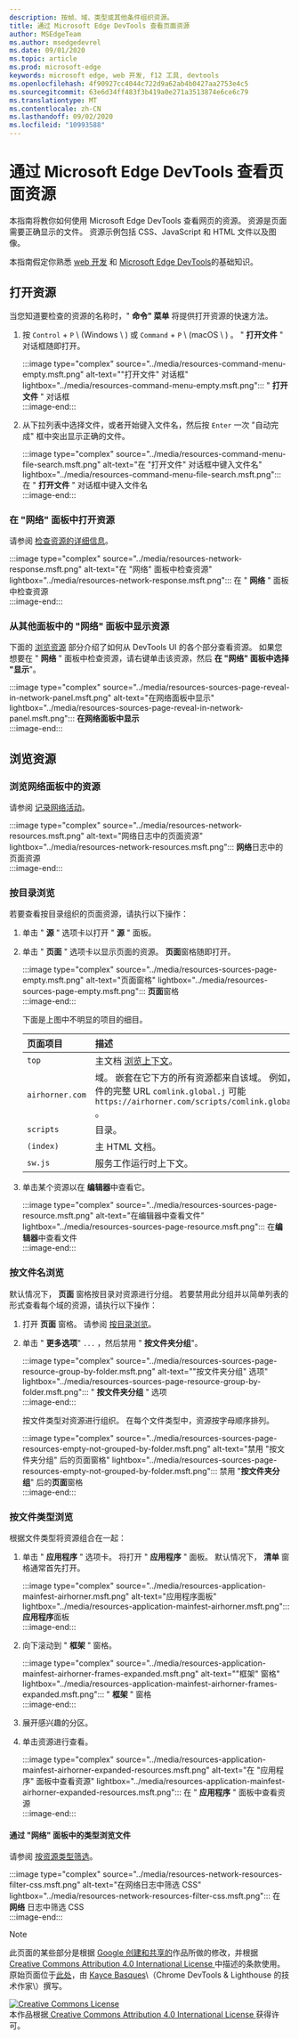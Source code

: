 ```yaml
---
description: 按帧、域、类型或其他条件组织资源。
title: 通过 Microsoft Edge DevTools 查看页面资源
author: MSEdgeTeam
ms.author: msedgedevrel
ms.date: 09/01/2020
ms.topic: article
ms.prod: microsoft-edge
keywords: microsoft edge, web 开发, f12 工具, devtools
ms.openlocfilehash: 4f90927cc4044c722d9a62ab4b0427aa2753e4c5
ms.sourcegitcommit: 63e6d34ff483f3b419a0e271a3513874e6ce6c79
ms.translationtype: MT
ms.contentlocale: zh-CN
ms.lasthandoff: 09/02/2020
ms.locfileid: "10993588"
---
```

<!-- Copyright Kayce Basques 

   Licensed under the Apache License, Version 2.0 (the "License");
   you may not use this file except in compliance with the License.
   You may obtain a copy of the License at

       https://www.apache.org/licenses/LICENSE-2.0

   Unless required by applicable law or agreed to in writing, software
   distributed under the License is distributed on an "AS IS" BASIS,
   WITHOUT WARRANTIES OR CONDITIONS OF ANY KIND, either express or implied.
   See the License for the specific language governing permissions and
   limitations under the License.  -->  





# 通过 Microsoft Edge DevTools 查看页面资源   

  

本指南将教你如何使用 Microsoft Edge DevTools 查看网页的资源。  资源是页面需要正确显示的文件。  资源示例包括 CSS、JavaScript 和 HTML 文件以及图像。  

本指南假定你熟悉 [web 开发][MDNLearnWebDevelopment] 和 [Microsoft Edge DevTools][MicrosoftEdgeDevTools]的基础知识。  

## 打开资源   

当您知道要检查的资源的名称时，" **命令" 菜单** 将提供打开资源的快速方法。  

1.  按 `Control` + `P` \ (Windows \ ) 或 `Command` + `P` \ (macOS \ ) 。  " **打开文件** " 对话框随即打开。  
    
    :::image type="complex" source="../media/resources-command-menu-empty.msft.png" alt-text=""打开文件" 对话框" lightbox="../media/resources-command-menu-empty.msft.png":::
       " **打开文件** " 对话框  
    :::image-end:::  
    
1.  从下拉列表中选择文件，或者开始键入文件名，然后按 `Enter` 一次 "自动完成" 框中突出显示正确的文件。  
    
    :::image type="complex" source="../media/resources-command-menu-file-search.msft.png" alt-text="在 "打开文件" 对话框中键入文件名" lightbox="../media/resources-command-menu-file-search.msft.png":::
       在 " **打开文件** " 对话框中键入文件名  
    :::image-end:::  
    
### 在 "网络" 面板中打开资源   

请参阅 [检查资源的详细信息][DevtoolsNetworkInspectDetailsResource]。  

:::image type="complex" source="../media/resources-network-response.msft.png" alt-text="在 "网络" 面板中检查资源" lightbox="../media/resources-network-response.msft.png":::
   在 " **网络** " 面板中检查资源  
:::image-end:::  

### 从其他面板中的 "网络" 面板中显示资源   

下面的 [浏览资源](#browse-resources) 部分介绍了如何从 DevTools UI 的各个部分查看资源。  如果您想要在 " **网络** " 面板中检查资源，请右键单击该资源，然后 **在 "网络" 面板中选择 "显示**"。  

:::image type="complex" source="../media/resources-sources-page-reveal-in-network-panel.msft.png" alt-text="在网络面板中显示" lightbox="../media/resources-sources-page-reveal-in-network-panel.msft.png":::
   **在网络面板中显示**  
:::image-end:::  

## 浏览资源   

### 浏览网络面板中的资源   

请参阅 [记录网络活动][DevtoolsNetworkLogActivity]。  

:::image type="complex" source="../media/resources-network-resources.msft.png" alt-text="网络日志中的页面资源" lightbox="../media/resources-network-resources.msft.png":::
   **网络**日志中的页面资源  
:::image-end:::  

### 按目录浏览   

若要查看按目录组织的页面资源，请执行以下操作：  

1.  单击 " **源** " 选项卡以打开 " **源** " 面板。  
1.  单击 " **页面** " 选项卡以显示页面的资源。  **页面**窗格随即打开。  
    
    :::image type="complex" source="../media/resources-sources-page-empty.msft.png" alt-text="页面窗格" lightbox="../media/resources-sources-page-empty.msft.png":::
       **页面**窗格  
    :::image-end:::  
    
    下面是上图中不明显的项目的细目。  
    
    | 页面项目 | 描述 |  
    |:--- |:--- |  
    | `top` | 主文档 [浏览上下文][MDNInlineFrame]。 |  
    | `airhorner.com` | 域。  嵌套在它下方的所有资源都来自该域。  例如，文件的完整 URL `comlink.global.j` 可能 `https://airhorner.com/scripts/comlink.global.js` 。 |  
    | `scripts` | 目录。 |  
    | `(index)` | 主 HTML 文档。 |  
    | `sw.js` | 服务工作运行时上下文。 |  
    
1.  单击某个资源以在 **编辑器**中查看它。  
    
    :::image type="complex" source="../media/resources-sources-page-resource.msft.png" alt-text="在编辑器中查看文件" lightbox="../media/resources-sources-page-resource.msft.png":::
       在**编辑器**中查看文件  
    :::image-end:::  
    
### 按文件名浏览   

默认情况下， **页面** 窗格按目录对资源进行分组。  若要禁用此分组并以简单列表的形式查看每个域的资源，请执行以下操作：  

1.  打开 **页面** 窗格。  请参阅 [按目录浏览](#browse-by-directory)。  
1.  单击 " **更多选项**" `...` ，然后禁用 " **按文件夹分组**"。  
    
    :::image type="complex" source="../media/resources-sources-page-resource-group-by-folder.msft.png" alt-text=""按文件夹分组" 选项" lightbox="../media/resources-sources-page-resource-group-by-folder.msft.png":::
       " **按文件夹分组** " 选项  
    :::image-end:::  
    
    按文件类型对资源进行组织。  在每个文件类型中，资源按字母顺序排列。  
    
    :::image type="complex" source="../media/resources-sources-page-resources-empty-not-grouped-by-folder.msft.png" alt-text="禁用 "按文件夹分组" 后的页面窗格" lightbox="../media/resources-sources-page-resources-empty-not-grouped-by-folder.msft.png":::
       禁用 "**按文件夹分组**" 后的**页面**窗格  
    :::image-end:::  
    
### 按文件类型浏览   

根据文件类型将资源组合在一起：  

1.  单击 " **应用程序** " 选项卡。 将打开 " **应用程序** " 面板。  默认情况下， **清单** 窗格通常首先打开。  
    
    :::image type="complex" source="../media/resources-application-mainfest-airhorner.msft.png" alt-text="应用程序面板" lightbox="../media/resources-application-mainfest-airhorner.msft.png":::
       **应用程序**面板  
    :::image-end:::  
    
1.  向下滚动到 " **框架** " 窗格。  
    
    :::image type="complex" source="../media/resources-application-mainfest-airhorner-frames-expanded.msft.png" alt-text=""框架" 窗格" lightbox="../media/resources-application-mainfest-airhorner-frames-expanded.msft.png":::
       " **框架** " 窗格  
    :::image-end:::  
    
1.  展开感兴趣的分区。  
1.  单击资源进行查看。  
    
    :::image type="complex" source="../media/resources-application-mainfest-airhorner-expanded-resources.msft.png" alt-text="在 "应用程序" 面板中查看资源" lightbox="../media/resources-application-mainfest-airhorner-expanded-resources.msft.png":::
       在 " **应用程序** " 面板中查看资源  
    :::image-end:::  
    
#### 通过 "网络" 面板中的类型浏览文件   

请参阅 [按资源类型筛选][DevtoolsNetworkFilterByResourceType]。  

:::image type="complex" source="../media/resources-network-resources-filter-css.msft.png" alt-text="在网络日志中筛选 CSS" lightbox="../media/resources-network-resources-filter-css.msft.png":::
   在 **网络** 日志中筛选 CSS  
:::image-end:::  

<!--  
  


-->  

<!-- links -->  

[MicrosoftEdgeDevTools]: ../../devtools-guide-chromium.md "Microsoft Edge (Chromium) 开发工具 |Microsoft 文档"  
[DevtoolsNetworkFilterByResourceType]: ../network/index.md#filter-by-resource-type "按资源类型筛选-检查 Microsoft Edge DevTools 中的网络活动 |Microsoft 文档"  
[DevtoolsNetworkInspectDetailsResource]: ../network/index.md#inspect-the-details-of-the-resource "检查 Microsoft Edge DevTools | 中的资源检查网络活动的详细信息 |Microsoft 文档"  
[DevtoolsNetworkLogActivity]: ../network/index.md#log-network-activity "记录网络活动-在 Microsoft Edge DevTools 中检查网络活动 |Microsoft 文档"  

[MDNInlineFrame]: https://developer.mozilla.org/docs/Web/HTML/Element/iframe "<iframe>：嵌入式框架元素 |MDN"  
[MDNLearnWebDevelopment]: https://developer.mozilla.org/docs/Learn "了解 web 开发 |MDN"  

> [!NOTE]
> 此页面的某些部分是根据 [Google 创建和共享的][GoogleSitePolicies]作品所做的修改，并根据[ Creative Commons Attribution 4.0 International License ][CCA4IL]中描述的条款使用。  
> 原始页面位于[此处](https://developers.google.com/web/tools/chrome-devtools/resources/index)，由 [Kayce Basques][KayceBasques]\（Chrome DevTools \& Lighthouse 的技术作家\）撰写。  

[![Creative Commons License][CCby4Image]][CCA4IL]  
本作品根据[ Creative Commons Attribution 4.0 International License ][CCA4IL]获得许可。  

[CCA4IL]: https://creativecommons.org/licenses/by/4.0  
[CCby4Image]: https://i.creativecommons.org/l/by/4.0/88x31.png  
[GoogleSitePolicies]: https://developers.google.com/terms/site-policies  
[KayceBasques]: https://developers.google.com/web/resources/contributors/kaycebasques  
